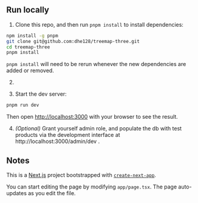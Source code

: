 ## Run locally

1. Clone this repo, and then run `pnpm install` to install dependencies:

```bash
npm install -g pnpm
git clone git@github.com:dhe128/treemap-three.git
cd treemap-three
pnpm install
```

`pnpm install` will need to be rerun whenever the new dependencies are added or removed.

2. <removed>

3. Start the dev server:

```bash
pnpm run dev
```

Then open [http://localhost:3000](http://localhost:3000) with your browser to see the result.

4. _(Optional)_ Grant yourself admin role, and populate the db with test products via the development interface at http://localhost:3000/admin/dev .

## Notes

This is a [Next.js](https://nextjs.org/) project bootstrapped with [`create-next-app`](https://github.com/vercel/next.js/tree/canary/packages/create-next-app).

You can start editing the page by modifying `app/page.tsx`. The page auto-updates as you edit the file.
